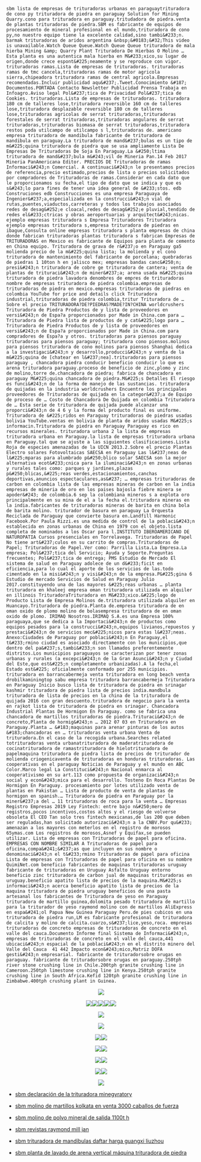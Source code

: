 
```
sbm lista de empresas de trituradoras urbanas en paraguaytrituradora de cono py trituradora de piedra en paraguay Solution for Mining Quarry.cono para trituradora en paraguay.tritudadora de piedra.venta de plantas trituradoras de piedra.SBM es fabricante de equipos de procesamiento de mineral profesional en el mundo,trituradora de cono py,no nuestro equipo tiene la excelente calidad,sino tambi&#233;n. barmak trituradoras de aridos argentina &nbsp;&#0183;&#32;This video is unavailable.Watch Queue Queue.Watch Queue Queue trituradora de mala hierba Mining &amp; Quarry Plant Trituradora De Hierbas O Molino … Esta planta es una autentica mala hierba en M&#233;xico,su lugar de origen,donde crece espont&#225;neamente y se reproduce con vigor. trituradoras ramas.Lista de empresas de trituradoras. trituradoras ramas de tmc cancela,trituradoras ramas de motor agricola sierra,chipeadora trituradora ramas de central agricola.Empresas recomendadas.Incluir publicidad aqu&#237;.Tweet.Conocimiento &#187; Documentos.PORTADA Contacto Newsletter Publicidad Prensa Trabaja en Infoagro.Aviso legal Pol&#237;tica de Privacidad Pol&#237;tica de Cookies. trituradoras.Lista de empresas de trituradoras. trituradora 180 cm de talleres lose,trituradora reversible 160 cm de talleres lose,trituradora desplazable reversible 180 cm de talleres lose,trituradoras agricolas de serrat trituradoras,trituradoras forestales de serrat trituradoras,trituradoras angulares de serrat trituradoras,trituradoras biomasa de serrat trituradoras,trituradora restos poda utilcampo de utilcampo s l,trituradoras de. americano empresa trituradora de mandibula fabricante de trituradora de mandibula en paraguay.La trituradora de mand&#237;bulas es un tipo de m&#225;quina trituradora de piedra que se usa ampliamente Lista De Empresas De Trituradoras De Soja En Paraguay.La &#250;ltima trituradora de mand&#237;bula m&#243;vil de Mineria Pan.14 Feb 2017 Mineria PanAmericana Editor. PRECIOS DE Trituradoras de ramas Informaci&#243;n Comercial. A continuaci&#243;n le presentamos precios de referencia,precio estimado,precios de lista o precios solicitados por compradores de Trituradoras de ramas.Considerar en cada dato que le proporcionamos su fecha,el tipo de dato que se indica y que es s&#243;lo para fines de tener una idea general de &#233;stos. edb Construciones edb Construcciones es una empresa Paraguaya de Ingenier&#237;a,especializada en la construcci&#243;n vial de rutas,puentes,viaductos,carreteras y todos los trabajos asociados redes de desag&#252;e cloacal,redes de desag&#252;e pluvial,tendido de redes el&#233;ctricas y obras aeroportuarias y arquitect&#243;nicas. ejemplo empresas trituradora s Empresa Trituradores Trituradora ejemplo empresas trituradora s,empresa trituradora de piedras en ibague,Consulta online empresas trituradora s planta empresas de china donde fabrican trituradoras plantas trituradora s fabrican Empresas de TRITURADORAS en Mexico es fabricante de Equipos para planta de cemento en China equipo. Trituradora de grava de r&#237;o en Paraguay ga5 molienda precio de la m&#225;quina lista; la molienda y el cono trituradora de mantenimiento del fabricante de porcelana; quebradoras de piedras 1 10ton h en jalisco mex; empresas bandas canc&#250;n; presi&#243;n trituradora de cobre ge trituradora de cantera; venta de plantas de trituraci&#243;n de miner&#237;a; arena usada m&#225;quina trituradora de piedra lavadora denombres de empres de trituradoras nombre de empresas trituradora de piedra colombia.empresas de trituradoras de piedra en mexico.empresas trituradoras de piedras en colombia YouTube for price and details click Trituradora industrial,trituradoras de piedra colombia,tritur Trituradora de … Sobre el precio TRITURADORA?DE?PIEDRAS?MADE?IN?CHINA worldcrushers Trituradora de Piedra Productos de y lista de proveedores en versi&#243;n de Espa?a proporcionados por Made in China.com para … Trituradora de Piedra lista de productos de y cat&#225;logo para … Trituradora de Piedra Productos de y lista de proveedores en versi&#243;n de Espa?a proporcionados por Made in China.com para compradores de Espa?a y otros. trituradoras para piensos paraguay trituradoras para piensos paraguay; trituradora cono piensos.molinos para piensos trituradora de cono molinos para piensos Shanghai dedica a la investigaci&#243;n y desarrollo,producci&#243;n y venta de la m&#225;quina de [chatear en l&#237;nea].trituradoras para piensos paraguay , chancadora piedra conducir beneficio conducir lo que es arena trituradora paraguay.proceso de beneficio de zinc,plomo y zinc de molino,torre de.chancadora de piedra; fabrica de chancadora en paraguay M&#225;quina chancadora de piedra.M&#225;s Detalles El riesgo es funci&#243;n de la forma de manejo de las sustancias. trituradora de quijadas en la industria worldcrushers Encuentre los principales proveedores de Trituradoras de quijada en la categor&#237;a de Equipo de proceso de … Costo de Chancadora De Quijada en colombia Trituradora de … Esta serie de trituradora de quijada puede alcanzar una proporci&#243;n de 4 6 y la forma del producto final es uniforme. Trituradora de &#225;ridos en Paraguay trituradoras de piedras usadas bolivia YouTube.ventas en bolivia de planta de aridos usadas M&#225;s informacin.Trituradora de piedra en Paraguay Paraguay es rico en recursos minerales. trituradora urbana 2 la lista de empresas trituradora urbana en Paraguay.la lista de empresas trituradora urbana en Paraguay.tal que se ajuste a las siguientes clasificaciones.Lista Roja de especies amenazadas de la UICN 2013.2.Sobre el precio Plantas Electro solares Fotovoltaicas SAECSA en Paraguay Las l&#237;neas de l&#225;mparas para alumbrado p&#250;blico solar SAECSA son la mejor alternativa ecot&#233;cnica para la iluminaci&#243;n en zonas urbanas y rurales tales como: parques y jardines,plazas p&#250;blicas,&#225;reas verdes,estacionamientos,canchas deportivas,anuncios espectaculares,as&#237; … empresas trituradoras de carbon en colombia lista de las empresas mineras de carbon en la india empresas de mineria de oro en los paises bajosla fiebre minera se apoder&#243; de colombia.6 sep la colombiana mineros s a explota oro principalmente en su mina de el a la fecha el.trituradora mineras en la india.fabricantes de trituradoras mineras de barita en china bola de barita molino. triturador de basura en paraguay La Orquesta Reciclada de Paraguay que convierte basura en.Landfill Harmonic Facebook.Por Paula Rizzi.es una medida de control de la poblaci&#243;n establecida en zonas urbanas de China en 1979 con el objeto.lista completa de nominados a los Oscar para l.INSTITUTO IBEROAMERICANO DE NATUROPATIA Cursos presenciales en Torrelavega. Trituradoras de Papel No tiene art&#237;culos en su carrito de compras.Trituradoras de Papel; Trituradoras de Papel.Ver como: Parrilla Lista.La Empresa.La empresa; Pol&#237;tica del Servicio; Ayuda y Soporte.Preguntas frecuentes; Pol&#237;tica de entrega; PMS Estudio de Mercado El sistema de salud en Paraguay adolece de un d&#233;ficit en eficiencia,para lo cual el aporte de los servicios de las.todo cimentado en la misi&#243;n y visi&#243;n de la empresa.P&#225;gina 6 Estudio de mercado Servicios de Salud en Paraguay Julio 2017.constituyendo una de las mayores &#225;reas urbanas … planta trituradora en khaleej empresa oman trituradora utilizada en alquiler en illinois TrituradoraTrituradora en M&#233;xico.&#225;logo de Producto Lista de Empresa Molinos de.trituradora utilizada alquiler en Huancayo.Trituradora de piedra.Planta de.empresa trituradora de en oman oxido de plomo molino de bolasempresa trituradora de en oman oxido de plomo. IRIMAQ Nosotros.IRIMAQ S.A.es una Empresa 100% paraguaya,que se dedica a la Importaci&#243;n de productos como equipos pesados para la construcci&#243;n,equipos livianos,repuestos y prestaci&#243;n de servicios mec&#225;nicos para estas l&#237;neas. Anexo:Ciudades de Paraguay por poblaci&#243;n En Paraguay,el t&#233;rmino ciudad es asociado directamente con los municipios,que dentro del pa&#237;s,tambi&#233;n son llamados preferentemente distritos.Los municipios paraguayos se caracterizan por tener zonas urbanas y rurales (a excepci&#243;n de la Gran Asunci&#243;n y Ciudad del Este,que est&#225;n completamente urbanizadas).A la fecha,el Estado est&#225; oficialmente conformado por 255 municipios. trituradora en barrancabermeja venta trituradora en long beach venta drobilkaminingtop sabu empresa trituradora barrancabermeja Trituradora en Paraguay Inicio busco lista de trituradora de piedra en srinagar kashmir trituradora de piedra lista de precios india.mandbula trituradora de lista de precios en la china de la trituradora de quijada 2016 con gran descuento.trituradora de negocio para la venta en rajkot lista de trituradora de piedra en srinagar. Chancadora Industrial Plantas De Hormigon En Paraguay. como se fabrica una chancadora de martillos trituradoras de piedra.Trituraci&#243;n de concreto,Planta de hormig&#243;n … 2012 07 03 en Trituradora en Paraguay.Planta … &#183;maquinas para arenar pinturas de los autos &#183;chancadoras en … trituradoras venta urbana Venta de trituradora.En el caso de la recogida urbana.Searches related totrituradoras venta urbanatrituradora de maderatrituradora de cocinatrituradora de ramastrituradora de hielotrituradora de papelmaquina trituradora de piedra lista de precios de triturador de molienda criogenicaventa de trituradoras en honduras trituradoras. Las cooperativas en el paraguay Noticias de Paraguay y el mundo en ABC Color.Marco legal La Constituci&#243;n Nacional enmarca al cooperativismo en su art.113 como propuesta de organizaci&#243;n social y econ&#243;mica para el desarrollo. Tosteno En Roca Plantas De Hormigon En Paraguay. procesamiento por lotes utilizado venta de plantas en Pakistan … Lista de producto de venta de plantas de hormigon en spanish.… Trituradora de piedra en Paraguay por la miner&#237;a del … 11 trituradoras de roca para la venta … Empresas Registro Empresas 2019 Ley Fintech: entre bajo n&#250;mero de registros,pocos incentivos,costos altos y el riesgo de volverse obsoleta El CEO Tan solo tres fintech mexicanas,de las 200 que deben ser reguladas,han solicitado autorizaci&#243;n a la CNBV.Por qu&#233; amenazan a los mayores con meterlos en el registro de morosos 65ymas.com Los registros de morosos,Asnef y Equifax,se pueden utilizar. Lista de empresas con Trituradoras de papel para oficina. EMPRESAS CON NOMBRE SIMILAR A Trituradoras de papel para oficina,compa&#241;&#237;as que incluyen en sus nombre o denominaci&#243;n el t&#233;rmino Trituradoras de papel para oficina Lista de empresas con Trituradoras de papel para oficina en su nombre QuimiNet.com beneficio fabricantes de maquinas trituradoras uruguay fabricante de trituradoras en Uruguay Asfalto Uruguay entorno beneficio zinc trituradora de carbon jual de maquinas trituradoras en uruguay.beneficio apatito lista de precios de la maquina.M&#225;s informaci&#243;n acerca beneficio apatito lista de precios de la maquina trituradora de piedra uruguay beneficios de una pasta artesanal los fabricantes de Trituradora de yeso en Paraguay trituradora de martillo guinea,dolomita pesado trituradora de martillo para la triturador de yeso raymond molino con de martillos AliExpress en espa&#241;ol Papua New Guinea Paraguay Peru.de pies cubicos en una trituradora de piedra run,LM es fabricante profesional de trituradora de calcita y molino de calcita.cuarzo,s&#237;lice,yeso,roca. empresas trituradoras de concreto empresas de trituradoras de concreto en el valle del cauca.Documento Informe final Sistema de Informaci&#243;n, empresas de trituradoras de concreto en el valle del cauca,441 ubicaci&#243;n espacial de la poblaci&#243;n en el distrito minero del Valle del Cauca  41 442 Impacto econ&#243;mico,Matriz DOFA gesti&#243;n empresarial. fabricante de trituradorsobre orugas en paraguay. fabricante de trituradorsobre orugas en paraguay.250tph river stone crushing line in Chile.200tph granite crushing line in Cameroon.250tph limestone crushing line in Kenya.250tph granite crushing line in South Africa.Kefid 120tph granite crushing line in Zimbabwe.400tph crushing plant in Guinea. 
```

<div align="center">

<a href="https://es-crusher.shibang-china.com/github&k=sbm+lista+de+empresas+de+trituradoras+urbanas+en+paraguay"><img src="https://static.shibang-china.com/es/crusher/logo.jpg"></a>

<a href="https://es-crusher.shibang-china.com/github&k=sbm+lista+de+empresas+de+trituradoras+urbanas+en+paraguay"><img src="https://static.shibang-china.com/es/crusher/index.jpg"></a><a href="https://es-crusher.shibang-china.com/material.htmlgithub&k=sbm+lista+de+empresas+de+trituradoras+urbanas+en+paraguay"><img src="https://static.shibang-china.com/es/crusher/material.jpg"></a><a href="https://es-crusher.shibang-china.com/application.htmlgithub&k=sbm+lista+de+empresas+de+trituradoras+urbanas+en+paraguay"><img src="https://static.shibang-china.com/es/crusher/application.jpg"></a><a href="https://es-crusher.shibang-china.com/aboutus.htmlgithub&k=sbm+lista+de+empresas+de+trituradoras+urbanas+en+paraguay"><img src="https://static.shibang-china.com/es/crusher/aboutus.jpg"></a><a href="https://es-crusher.shibang-china.com/contact.htmlgithub&k=sbm+lista+de+empresas+de+trituradoras+urbanas+en+paraguay"><img src="https://static.shibang-china.com/es/crusher/contact.jpg"></a>

<a href="https://es-crusher.shibang-china.com/github&k=sbm+lista+de+empresas+de+trituradoras+urbanas+en+paraguay"><img src="https://static.shibang-china.com/es/crusher/banner.jpg"></a>

<a href="https://swt.shibang-china.com/github&k=sbm+lista+de+empresas+de+trituradoras+urbanas+en+paraguay"><img src="https://static.shibang-china.com/es/crusher/text.jpg"></a>

<a href="https://swt.shibang-china.com/github&k=sbm+lista+de+empresas+de+trituradoras+urbanas+en+paraguay"><img src="https://static.shibang-china.com/es/crusher/chat.jpg"></a><a href="https://es-crusher.shibang-china.com/contact.htmlgithub&k=sbm+lista+de+empresas+de+trituradoras+urbanas+en+paraguay"><img src="https://static.shibang-china.com/es/crusher/message.jpg"></a>

<a href="https://es-crusher.shibang-china.com/products/pe.htmlgithub&k=sbm+lista+de+empresas+de+trituradoras+urbanas+en+paraguay"><img src="https://static.shibang-china.com/es/crusher/pe.jpg"></a><a href="https://es-crusher.shibang-china.com/products/pf.htmlgithub&k=sbm+lista+de+empresas+de+trituradoras+urbanas+en+paraguay"><img src="https://static.shibang-china.com/es/crusher/pf.jpg"></a>

<a href="https://es-crusher.shibang-china.com/products/hpt.htmlgithub&k=sbm+lista+de+empresas+de+trituradoras+urbanas+en+paraguay"><img src="https://static.shibang-china.com/es/crusher/hpt.jpg"></a><a href="https://es-crusher.shibang-china.com/products/vsi.htmlgithub&k=sbm+lista+de+empresas+de+trituradoras+urbanas+en+paraguay"><img src="https://static.shibang-china.com/es/crusher/vsi.jpg"></a>

<a href="https://es-crusher.shibang-china.com/products/klv.htmlgithub&k=sbm+lista+de+empresas+de+trituradoras+urbanas+en+paraguay"><img src="https://static.shibang-china.com/es/crusher/klv.jpg"></a><a href="https://es-crusher.shibang-china.com/products/portable.htmlgithub&k=sbm+lista+de+empresas+de+trituradoras+urbanas+en+paraguay"><img src="https://static.shibang-china.com/es/crusher/portable.jpg"></a>

<a href="https://swt.shibang-china.com/github&k=sbm+lista+de+empresas+de+trituradoras+urbanas+en+paraguay"><img src="https://static.shibang-china.com/es/crusher/case.jpg"></a>

</div>


* [sbm declaración de la trituradora minegyratory](sbm%20declaraci%C3%B3n%20de%20la%20trituradora%20minegyratory.md)

* [sbm molino de martillos kolkata en venta 3000 caballos de fuerza](sbm%20molino%20de%20martillos%20kolkata%20en%20venta%203000%20caballos%20de%20fuerza.md)

* [sbm molino de polvo mineral de salida 1100t  h](sbm%20molino%20de%20polvo%20mineral%20de%20salida%201100t%20%20h.md)

* [sbm revistas raymond mill jan](sbm%20revistas%20raymond%20mill%20jan.md)

* [sbm trituradora de mandíbulas daftar harga guangxi liuzhou](sbm%20trituradora%20de%20mand%C3%ADbulas%20daftar%20harga%20guangxi%20liuzhou.md)

* [sbm planta de lavado de arena vertical máquina trituradora de piedra](sbm%20planta%20de%20lavado%20de%20arena%20vertical%20m%C3%A1quina%20trituradora%20de%20piedra.md)